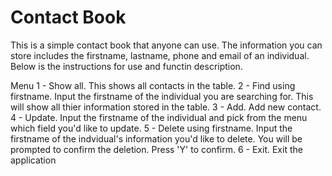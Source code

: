 # Contact Book

This is a simple contact book that anyone can use.  The information you can store includes the firstname, lastname, phone and email of an individual.  Below is the instructions for use and functin description.

Menu
1 - Show all. This shows all contacts in the table.
2 - Find using firstname.  Input the firstname of the individual you are searching for.  This will show all thier information stored in the table.
3 - Add.  Add new contact.
4 - Update.  Input the firstname of the individual and pick from the menu which field you'd like to update.
5 - Delete using firstname.  Input the firstname of the indvidual's information you'd like to delete.  You will be prompted to confirm the deletion. Press 'Y' to confirm.
6 - Exit. Exit the application
